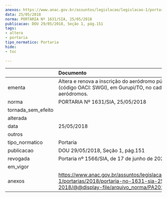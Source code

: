 ```yaml
---
anexos: https://www.anac.gov.br/assuntos/legislacao/legislacao-1/portarias/2018/portaria-no-1631-sia-25-05-2018/@@display-file/arquivo_norma/PA2018-1631.pdf
data: 25/05/2018
norma: PORTARIA Nº 1631/SIA, 25/05/2018
publicacao: DOU 29/05/2018, Seção 1, pág.151
tags:
- altera
- portaria
tipo_normatico: Portaria
hide: 
- toc 
 
---
```


|                    | Documento                                                                                                                                            |
|:-------------------|:-----------------------------------------------------------------------------------------------------------------------------------------------------|
| ementa             | Altera e renova a inscrição do aeródromo público Gurupi (código OACI: SWGI), em Gurupi/TO, no cadastro de aeródromos.                                |
| norma              | PORTARIA Nº 1631/SIA, 25/05/2018                                                                                                                     |
| tornada_sem_efeito |                                                                                                                                                      |
| alterada           |                                                                                                                                                      |
| data               | 25/05/2018                                                                                                                                           |
| outros             |                                                                                                                                                      |
| tipo_normatico     | Portaria                                                                                                                                             |
| publicacao         | DOU 29/05/2018, Seção 1, pág.151                                                                                                                     |
| revogada           | Portaria nº 1566/SIA, de 17 de junho de 2020.                                                                                                        |
| em_vigor           |                                                                                                                                                      |
| anexos             | https://www.anac.gov.br/assuntos/legislacao/legislacao-1/portarias/2018/portaria-no-1631-sia-25-05-2018/@@display-file/arquivo_norma/PA2018-1631.pdf |